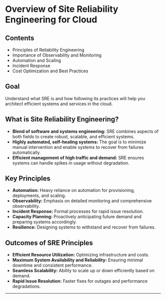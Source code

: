 # Overview of Site Reliability Engineering for Cloud

## Contents
- Principles of Reliability Engineering
- Importance of Observability and Monitoring
- Automation and Scaling
- Incident Response
- Cost Optimization and Best Practices

## Goal

Understand what SRE is and how following its practices will help you architect efficient systems and services in the cloud.

## What is Site Reliability Engineering?

- **Blend of software and systems engineering:** SRE combines aspects of both fields to create robust, scalable, and efficient systems.
- **Highly automated, self-healing systems:** The goal is to minimize manual intervention and enable systems to recover from failures automatically.
- **Efficient management of high traffic and demand:** SRE ensures systems can handle spikes in usage without degradation.

## Key Principles

- **Automation:** Heavy reliance on automation for provisioning, deployments, and scaling.
- **Observability:** Emphasis on detailed monitoring and comprehensive observability.
- **Incident Response:** Formal processes for rapid issue resolution.
- **Capacity Planning:** Proactively anticipating future demand and preparing systems accordingly.
- **Resilience:** Designing systems to withstand and recover from failures.

## Outcomes of SRE Principles

- **Efficient Resource Utilization:** Optimizing infrastructure and costs.
- **Maximum System Availability and Reliability:** Ensuring minimal downtime and consistent performance.
- **Seamless Scalability:** Ability to scale up or down efficiently based on demand.
- **Rapid Issue Resolution:** Faster fixes for outages and performance degradations.

---

